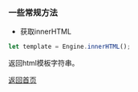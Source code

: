 ### 一些常规方法

- 获取innerHTML
```js
let template = Engine.innerHTML();
```
返回html模板字符串。

[返回首页](../README.md)